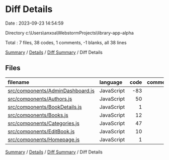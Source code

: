 # Diff Details

Date : 2023-09-23 14:54:59

Directory c:\\Users\\anxoa\\WebstormProjects\\library-app-alpha

Total : 7 files,  38 codes, 1 comments, -1 blanks, all 38 lines

[Summary](results.md) / [Details](details.md) / [Diff Summary](diff.md) / Diff Details

## Files
| filename | language | code | comment | blank | total |
| :--- | :--- | ---: | ---: | ---: | ---: |
| [src/components/AdminDashboard.js](/src/components/AdminDashboard.js) | JavaScript | -83 | -4 | -13 | -100 |
| [src/components/Authors.js](/src/components/Authors.js) | JavaScript | 50 | 2 | 6 | 58 |
| [src/components/BookDetails.js](/src/components/BookDetails.js) | JavaScript | 1 | 0 | 0 | 1 |
| [src/components/Books.js](/src/components/Books.js) | JavaScript | 12 | 0 | 0 | 12 |
| [src/components/Categories.js](/src/components/Categories.js) | JavaScript | 47 | 3 | 6 | 56 |
| [src/components/EditBook.js](/src/components/EditBook.js) | JavaScript | 10 | 0 | 0 | 10 |
| [src/components/Homepage.js](/src/components/Homepage.js) | JavaScript | 1 | 0 | 0 | 1 |

[Summary](results.md) / [Details](details.md) / [Diff Summary](diff.md) / Diff Details